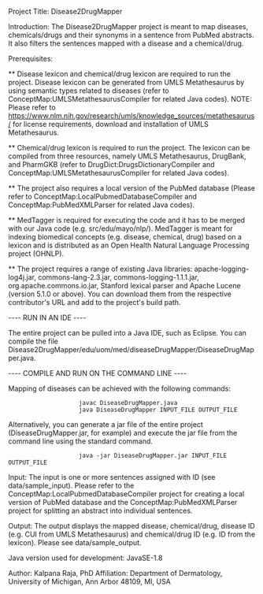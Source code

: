 Project Title: Disease2DrugMapper


Introduction: The Disease2DrugMapper project is meant to map diseases, chemicals/drugs and their synonyms in a sentence from PubMed abstracts. It also filters the sentences mapped with a disease and a chemical/drug.  


Prerequisites: 

** Disease lexicon and chemical/drug lexicon are required to run the project. Disease lexicon can be generated from UMLS Metathesaurus by using semantic types related to diseases (refer to ConceptMap:UMLSMetathesaurusCompiler for related Java codes). 
NOTE: Please refer to https://www.nlm.nih.gov/research/umls/knowledge_sources/metathesaurus/ for license requirements, download and installation of UMLS Metathesaurus.

** Chemical/drug lexicon is required to run the project. The lexicon can be compiled from three resources, namely UMLS Metathesaurus, DrugBank, and PharmGKB (refer to DrugDict:DrugsDictionaryCompiler and ConceptMap:UMLSMetathesaurusCompiler for related Java codes). 

** The project also requires a local version of the PubMed database (Please refer to ConceptMap:LocalPubmedDatabaseCompiler and ConceptMap:PubMedXMLParser for related Java codes).

** MedTagger is required for executing the code and it has to be merged with our Java code (e.g. src/edu/mayo/nlp/). MedTagger is meant for indexing biomedical concepts (e.g. disease, chemical, drug) based on a lexicon and is distributed as an Open Health Natural Language Processing project (OHNLP).

** The project requires a range of existing Java libraries: apache-logging-log4j.jar, commons-lang-2.3.jar, commons-logging-1.1.1.jar, org.apache.commons.io.jar, Stanford lexical parser and Apache Lucene (version 5.1.0 or above). You can download them from the respective contributor's URL and add to the project's build path.  


---- RUN IN AN IDE ----

The entire project can be pulled into a Java IDE, such as Eclipse. You can compile the file Disease2DrugMapper/edu/uom/med/diseaseDrugMapper/DiseaseDrugMapper.java.


---- COMPILE AND RUN ON THE COMMAND LINE ----

Mapping of diseases can be achieved with the following commands:
						
						javac DiseaseDrugMapper.java 
						java DiseaseDrugMapper INPUT_FILE OUTPUT_FILE

Alternatively, you can generate a jar file of the entire project (DiseaseDrugMapper.jar, for example) and execute the jar file from the command line using the standard command. 

						java -jar DiseaseDrugMapper.jar INPUT_FILE OUTPUT_FILE


Input: The input is one or more sentences assigned with ID (see data/sample_input). Please refer to the ConceptMap:LocalPubmedDatabaseCompiler project for creating a local version of PubMed database and the ConceptMap:PubMedXMLParser project for splitting an abstract into individual sentences.

Output: The output displays the mapped disease, chemical/drug, disease ID (e.g. CUI from UMLS Metathesaurus) and chemical/drug ID (e.g. ID from the lexicon). Please see data/sample_output.


Java version used for development: JavaSE-1.8

Author: Kalpana Raja, PhD
Affiliation: Department of Dermatology, University of Michigan, Ann Arbor 48109, MI, USA


